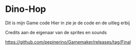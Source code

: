 # Dino-Hop

Dit is mijn Game code
Hier in zie je de code en de uitleg erbij

Credits aan de eigenaar van de sprites en sounds



https://github.com/pepinerino/Gamemaker/releases/tag/Final
